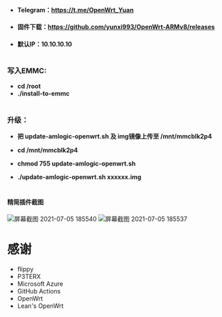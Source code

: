 * #### Telegram：https://t.me/OpenWrt_Yuan
* #### 固件下载：https://github.com/yunxi993/OpenWrt-ARMv8/releases
* #### 默认IP：10.10.10.10
#
### 写入EMMC:
* **cd /root**
* **./install-to-emmc**
#
### 升级：
* **把 update-amlogic-openwrt.sh 及 img镜像上传至 /mnt/mmcblk2p4**

* **cd /mnt/mmcblk2p4**

* **chmod 755 update-amlogic-openwrt.sh**

* **./update-amlogic-openwrt.sh xxxxxx.img**
#
#### 精简插件截图
![屏幕截图 2021-07-05 185540](https://user-images.githubusercontent.com/59167936/124461003-b1202580-ddc2-11eb-9495-54eee58eb7f5.jpg)
![屏幕截图 2021-07-05 185537](https://user-images.githubusercontent.com/59167936/124461013-b4b3ac80-ddc2-11eb-8542-0a68cd292d2b.jpg)


# 感谢
- flippy
- P3TERX
- Microsoft Azure
- GitHub Actions
- OpenWrt
- Lean's OpenWrt
